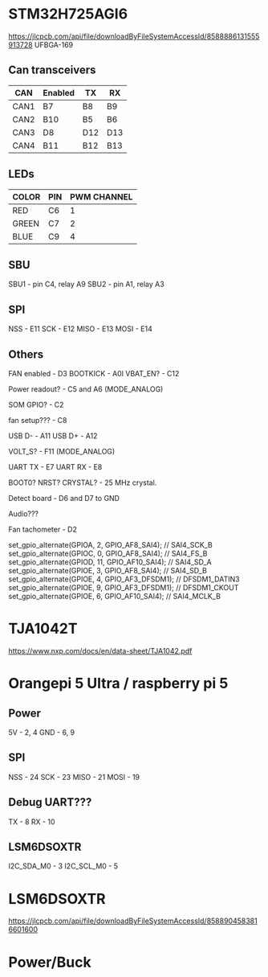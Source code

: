# STM32H725AGI6

https://jlcpcb.com/api/file/downloadByFileSystemAccessId/8588886131555913728
UFBGA-169 


## Can transceivers

| CAN  | Enabled | TX  | RX  |
| ---- | ------- | --- | --- |
| CAN1 | B7      | B8  | B9  |
| CAN2 | B10     | B5  | B6  |
| CAN3 | D8      | D12 | D13 |
| CAN4 | B11     | B12 | B13 |

## LEDs

| COLOR | PIN | PWM CHANNEL |
| ----- | --- | ----------- |
| RED   | C6  | 1           |
| GREEN | C7  | 2           |
| BLUE  | C9  | 4           |


## SBU

SBU1 - pin C4, relay A9
SBU2 - pin A1, relay A3


## SPI 
NSS - E11
SCK - E12
MISO - E13
MOSI - E14


## Others

FAN enabled - D3
BOOTKICK - A0l
VBAT_EN? - C12

Power readout? - C5 and A6 (MODE_ANALOG)

SOM GPIO? - C2

fan setup??? - C8

USB D- - A11
USB D+ - A12

VOLT_S? - F11 (MODE_ANALOG)

UART TX - E7
UART RX - E8


BOOT0?
NRST?
CRYSTAL? - 25 MHz crystal.

Detect board - D6 and D7 to GND


Audio???

Fan tachometer - D2


  set_gpio_alternate(GPIOA, 2, GPIO_AF8_SAI4);    // SAI4_SCK_B
  set_gpio_alternate(GPIOC, 0, GPIO_AF8_SAI4);    // SAI4_FS_B
  set_gpio_alternate(GPIOD, 11, GPIO_AF10_SAI4);  // SAI4_SD_A
  set_gpio_alternate(GPIOE, 3, GPIO_AF8_SAI4);    // SAI4_SD_B
  set_gpio_alternate(GPIOE, 4, GPIO_AF3_DFSDM1);  // DFSDM1_DATIN3
  set_gpio_alternate(GPIOE, 9, GPIO_AF3_DFSDM1);  // DFSDM1_CKOUT
  set_gpio_alternate(GPIOE, 6, GPIO_AF10_SAI4);   // SAI4_MCLK_B

# TJA1042T

https://www.nxp.com/docs/en/data-sheet/TJA1042.pdf


# Orangepi 5 Ultra / raspberry pi 5

## Power
5V - 2, 4
GND - 6, 9

## SPI
NSS - 24
SCK - 23
MISO - 21
MOSI - 19

## Debug UART???
TX - 8
RX - 10

## LSM6DSOXTR
I2C_SDA_M0 - 3
I2C_SCL_M0 - 5


# LSM6DSOXTR

https://jlcpcb.com/api/file/downloadByFileSystemAccessId/8588904583816601600

# Power/Buck


